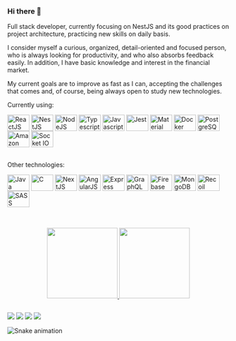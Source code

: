 ### Hi there 👋

<p>Full stack developer, currently focusing on NestJS and its good practices on project architecture, practicing new skills on daily basis.</p>
<p>I consider myself a curious, organized, detail-oriented and focused person, who is always looking for productivity, and who also absorbs feedback easily. In addition, I have basic knowledge and interest in the financial market.</p>
<p>My current goals are to improve as fast as I can, accepting the challenges that comes and, of course, being always open to study new technologies.</p>

<p>Currently using:</p>

<div style="display: inline_block">
  <img align="center" title="ReactJS" height="37,5" width="50" src="https://cdn.jsdelivr.net/gh/devicons/devicon/icons/react/react-original.svg" />
  <img align="center" title="NestJS" height="37,5" width="50" src="https://cdn.jsdelivr.net/gh/devicons/devicon@latest/icons/nestjs/nestjs-original.svg" />
  <img align="center" title="NodeJS" height="37,5" width="50" src="https://cdn.jsdelivr.net/gh/devicons/devicon/icons/nodejs/nodejs-plain.svg" />
  <img align="center" title="Typescript" height="37,5" width="50" src="https://cdn.jsdelivr.net/gh/devicons/devicon/icons/typescript/typescript-plain.svg" />
  <img align="center" title="Javascript" height="37,5" width="50" src="https://cdn.jsdelivr.net/gh/devicons/devicon/icons/javascript/javascript-plain.svg" />
  <img align="center" title="Jest" height="37,5" width="50" src="https://cdn.jsdelivr.net/gh/devicons/devicon/icons/jest/jest-plain.svg" />
  <img align="center" title="Material UI" height="37,5" width="50" src="https://cdn.jsdelivr.net/gh/devicons/devicon/icons/materialui/materialui-plain.svg" />
  <img align="center" title="Docker" height="37,5" width="50" src="https://cdn.jsdelivr.net/gh/devicons/devicon/icons/docker/docker-plain.svg" />
  <img align="center" title="PostgreSQL" height="37,5" width="50"  src="https://cdn.jsdelivr.net/gh/devicons/devicon/icons/postgresql/postgresql-plain-wordmark.svg" />
  <img align="center" title="Amazon Web Services" height="37,5" width="50" src="https://cdn.jsdelivr.net/gh/devicons/devicon@latest/icons/amazonwebservices/amazonwebservices-original-wordmark.svg" />
  <img align="center" title="Socket IO" height="37,5" width="50" src="https://cdn.jsdelivr.net/gh/devicons/devicon/icons/socketio/socketio-original.svg" />
</div>

<br>
  
<p>Other technologies:</p>

<div style="display: inline_block">
  <img align="center" title="Java" height="37,5" width="50" src="https://cdn.jsdelivr.net/gh/devicons/devicon/icons/java/java-original.svg" />
  <img align="center" title="C" height="37,5" width="50" src="https://cdn.jsdelivr.net/gh/devicons/devicon/icons/c/c-plain.svg" />
  <img align="center" title="NextJS" height="37,5" width="50" src="https://cdn.jsdelivr.net/gh/devicons/devicon/icons/nextjs/nextjs-original.svg" />
  <img align="center" title="AngularJS" height="37,5" width="50" src="https://cdn.jsdelivr.net/gh/devicons/devicon/icons/angularjs/angularjs-plain.svg" />
  <img align="center" title="Express" height="37,5" width="50" src="https://cdn.jsdelivr.net/gh/devicons/devicon/icons/express/express-original.svg" />
  <img align="center" title="GraphQL" height="37,5" width="50" src="https://cdn.jsdelivr.net/gh/devicons/devicon/icons/graphql/graphql-plain.svg" />
  <img align="center" title="Firebase" height="37,5" width="50" src="https://cdn.jsdelivr.net/gh/devicons/devicon/icons/firebase/firebase-plain.svg" />
  <img align="center" title="MongoDB" height="37,5" width="50" src="https://cdn.jsdelivr.net/gh/devicons/devicon/icons/mongodb/mongodb-original.svg" />
  <img align="center" title="Recoil" height="37,5" width="50" src="https://cdn.jsdelivr.net/gh/devicons/devicon/icons/redux/redux-original.svg" />
  <img align="center" title="SASS" height="37,5" width="50" src="https://cdn.jsdelivr.net/gh/devicons/devicon/icons/sass/sass-original.svg" />

</div>

##

<br>
<div align="center">
  <a href="https://github.com/iwatanikenji" target="_blank">
  <img height="160em" src="https://github-readme-stats.vercel.app/api?username=iwatanikenji&show_icons=true&theme=apprentice&include_all_commits=true&count_private=true"/>
  <img height="160em" src="https://github-readme-stats.vercel.app/api/top-langs/?username=iwatanikenji&layout=compact&langs_count=7&theme=apprentice"/>
</div>
  
##
  
<div> 
  <a href = "https://www.linkedin.com/in/kleverson-kenji-iwatani/"><img src="https://img.shields.io/badge/LinkedIn-0077B5?style=for-the-badge&logo=linkedin&logoColor=white" target="_blank"></a>
  <a href = "mailto:kleverson@alunos.utfpr.edu.br"><img src="https://img.shields.io/badge/Gmail-D14836?style=for-the-badge&logo=gmail&logoColor=white" target="_blank"></a>
  <a href="https://instagram.com/kleverson.iwatani" target="_blank"><img src="https://img.shields.io/badge/-Instagram-%23E4405F?style=for-the-badge&logo=instagram&logoColor=white" target="_blank"></a>
  <a href="https://app.rocketseat.com.br/me/kleverson-kenji-iwatani-05940" target="_blank"><img src="https://img.shields.io/badge/Rocketseat-%237159c1?style=for-the-badge&logo=react&logoColor=white" target="_blank"></a>
  
![Snake animation](https://github.com/iwatanikenji/iwatanikenji/blob/output/github-contribution-grid-snake.svg)
</div>
